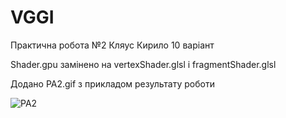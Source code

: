 # VGGI

Практична робота №2 Кляус Кирило 10 варіант

Shader.gpu замінено на vertexShader.glsl i fragmentShader.glsl

Додано PA2.gif з прикладом результату роботи

![PA2](https://user-images.githubusercontent.com/83204197/207608593-b82229ed-4003-468d-8a86-fec4fc5cb8b7.gif)
